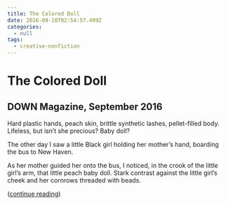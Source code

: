 ```yaml
---
title: The Colored Doll
date: 2016-09-18T02:54:57.499Z
categories:
  - null
tags:
  - creative-nonfiction
---
```

# The Colored Doll

## DOWN Magazine, September 2016

Hard plastic hands, peach skin, brittle synthetic lashes, pellet-filled body. Lifeless, but isn’t she precious? Baby doll?

The other day I saw a little Black girl holding her mother’s hand, boarding the bus to New Haven.

As her mother guided her onto the bus, I noticed, in the crook of the little girl’s arm, that little peach baby doll. Stark contrast against the little girl’s cheek and her cornrows threaded with beads.

([continue reading](https://downatyale.com/the-colored-doll/))